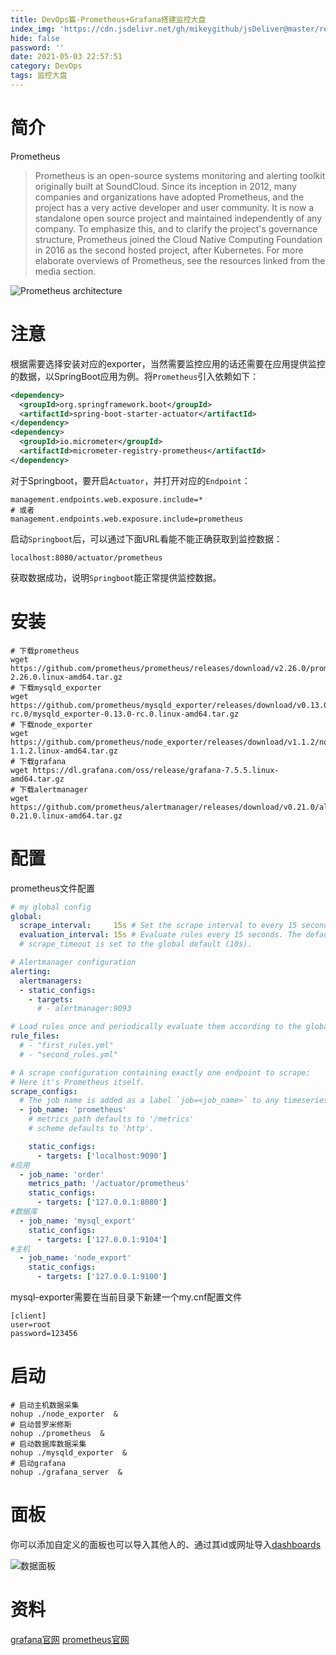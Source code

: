 ```yaml
---
title: DevOps篇-Prometheus+Grafana搭建监控大盘
index_img: 'https://cdn.jsdelivr.net/gh/mikeygithub/jsDeliver@master/resource/img/pg.jpeg'
hide: false
password: ''
date: 2021-05-03 22:57:51
category: DevOps
tags: 监控大盘
---
```


# 简介

Prometheus

>Prometheus is an open-source systems monitoring and alerting toolkit originally built at SoundCloud. Since its inception in 2012, many companies and organizations have adopted Prometheus, and the project has a very active developer and user community. It is now a standalone open source project and maintained independently of any company. To emphasize this, and to clarify the project's governance structure, Prometheus joined the Cloud Native Computing Foundation in 2016 as the second hosted project, after Kubernetes.
For more elaborate overviews of Prometheus, see the resources linked from the media section.

![Prometheus architecture](https://i.loli.net/2021/05/03/vU1MBDwZ6EbqoYf.png)

# 注意

根据需要选择安装对应的exporter，当然需要监控应用的话还需要在应用提供监控的数据，以SpringBoot应用为例。将`Prometheus`引入依赖如下：

```xml
<dependency>
  <groupId>org.springframework.boot</groupId>
  <artifactId>spring-boot-starter-actuator</artifactId>
</dependency>
<dependency>
  <groupId>io.micrometer</groupId>
  <artifactId>micrometer-registry-prometheus</artifactId>
</dependency>
```

对于Springboot，要开启`Actuator`，并打开对应的`Endpoint`：

```properties
management.endpoints.web.exposure.include=*
# 或者
management.endpoints.web.exposure.include=prometheus
```

启动`Springboot`后，可以通过下面URL看能不能正确获取到监控数据：

```
localhost:8080/actuator/prometheus
```

获取数据成功，说明`Springboot`能正常提供监控数据。

# 安装

```shell
# 下载prometheus
wget https://github.com/prometheus/prometheus/releases/download/v2.26.0/prometheus-2.26.0.linux-amd64.tar.gz
# 下载mysqld_exporter
wget https://github.com/prometheus/mysqld_exporter/releases/download/v0.13.0-rc.0/mysqld_exporter-0.13.0-rc.0.linux-amd64.tar.gz
# 下载node_exporter
wget https://github.com/prometheus/node_exporter/releases/download/v1.1.2/node_exporter-1.1.2.linux-amd64.tar.gz
# 下载grafana
wget https://dl.grafana.com/oss/release/grafana-7.5.5.linux-amd64.tar.gz
# 下载alertmanager
wget https://github.com/prometheus/alertmanager/releases/download/v0.21.0/alertmanager-0.21.0.linux-amd64.tar.gz
```

# 配置

prometheus文件配置

```yaml
# my global config
global:
  scrape_interval:     15s # Set the scrape interval to every 15 seconds. Default is every 1 minute.
  evaluation_interval: 15s # Evaluate rules every 15 seconds. The default is every 1 minute.
  # scrape_timeout is set to the global default (10s).

# Alertmanager configuration
alerting:
  alertmanagers:
  - static_configs:
    - targets:
      # - alertmanager:9093

# Load rules once and periodically evaluate them according to the global 'evaluation_interval'.
rule_files:
  # - "first_rules.yml"
  # - "second_rules.yml"

# A scrape configuration containing exactly one endpoint to scrape:
# Here it's Prometheus itself.
scrape_configs:
  # The job name is added as a label `job=<job_name>` to any timeseries scraped from this config.
  - job_name: 'prometheus'
    # metrics_path defaults to '/metrics'
    # scheme defaults to 'http'.

    static_configs:
      - targets: ['localhost:9090']
#应用
  - job_name: 'order'
    metrics_path: '/actuator/prometheus'
    static_configs:
      - targets: ['127.0.0.1:8080']
#数据库
  - job_name: 'mysql_export'
    static_configs:
      - targets: ['127.0.0.1:9104']
#主机
  - job_name: 'node_export'
    static_configs:
      - targets: ['127.0.0.1:9100']
```

mysql-exporter需要在当前目录下新建一个my.cnf配置文件

```shell
[client]
user=root
password=123456
```

# 启动

```shell
# 启动主机数据采集
nohup ./node_exporter  &
# 启动普罗米修斯
nohup ./prometheus  &
# 启动数据库数据采集
nohup ./mysqld_exporter  &
# 启动grafana
nohup ./grafana_server  &
```

# 面板

你可以添加自定义的面板也可以导入其他人的、通过其id或网址导入[dashboards](https://grafana.com/grafana/dashboards)

![数据面板](https://i.loli.net/2021/05/04/UmEgxIJq37PYBVp.png)

# 资料

[grafana官网](https://grafana.com/)
[prometheus官网](https://prometheus.io/)


 